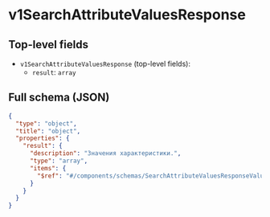 # v1SearchAttributeValuesResponse

## Top-level fields
- `v1SearchAttributeValuesResponse` (top-level fields):
  - `result`: `array`

## Full schema (JSON)
```json
{
  "type": "object",
  "title": "object",
  "properties": {
    "result": {
      "description": "Значения характеристики.",
      "type": "array",
      "items": {
        "$ref": "#/components/schemas/SearchAttributeValuesResponseValue"
      }
    }
  }
}
```
